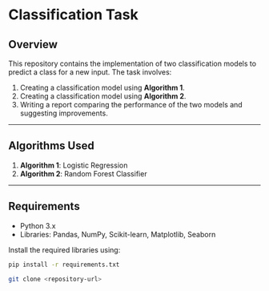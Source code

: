 # Classification Task


## Overview
This repository contains the implementation of two classification models to predict a class for a new input. The task involves:
1. Creating a classification model using **Algorithm 1**.
2. Creating a classification model using **Algorithm 2**.
3. Writing a report comparing the performance of the two models and suggesting improvements.

---

## Algorithms Used
1. **Algorithm 1**: Logistic Regression
2. **Algorithm 2**: Random Forest Classifier

---

## Requirements
- Python 3.x
- Libraries: Pandas, NumPy, Scikit-learn, Matplotlib, Seaborn

Install the required libraries using:
```bash
pip install -r requirements.txt

git clone <repository-url>


